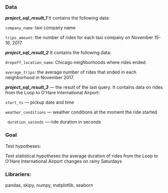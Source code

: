 
### Data 

***project_sql_result_1*** It contains the following data:

`company_name`: taxi company name

`trips_amount`: the number of rides for each taxi company on November 15-16, 2017.

***project_sql_result_2*** It contains the following data:

`dropoff_location_name`: Chicago neighborhoods where rides ended

`average_trips`: the average number of rides that ended in each neighborhood in November 2017. 

 ***project_sql_result_3*** — the result of the last query. It contains data on rides from the Loop to O'Hare International Airport:
 
`start_ts` — pickup date and time

`weather_conditions` — weather conditions at the moment the ride started

` duration_seconds` — ride duration in seconds

### Goal

Test hypotheses:

Test statistical hypotheses the average duration of rides from the Loop to O'Hare International Airport changes on rainy Saturdays

### Librariers:
pandas, skipy, numpy, matplotlib, seaborn
